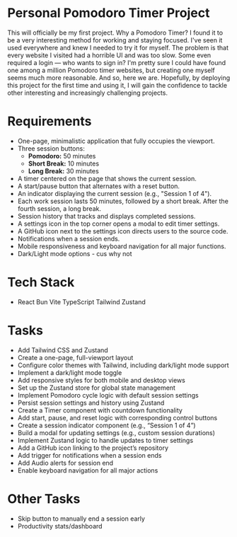 # Personal Pomodoro Timer Project

This will officially be my first project. Why a Pomodoro Timer? I found it to be a very interesting method for working and staying focused. I've seen it used everywhere and knew I needed to try it for myself. The problem is that every website I visited had a horrible UI and was too slow. Some even required a login — who wants to sign in? I'm pretty sure I could have found one among a million Pomodoro timer websites, but creating one myself seems much more reasonable. And so, here we are. Hopefully, by deploying this project for the first time and using it, I will gain the confidence to tackle other interesting and increasingly challenging projects.

# Requirements
- One-page, minimalistic application that fully occupies the viewport.
- Three session buttons:
  - **Pomodoro:** 50 minutes
  - **Short Break:** 10 minutes
  - **Long Break:** 30 minutes
- A timer centered on the page that shows the current session.
- A start/pause button that alternates with a reset button.
- An indicator displaying the current session (e.g., "Session 1 of 4").
- Each work session lasts 50 minutes, followed by a short break. After the fourth session, a long break.
- Session history that tracks and displays completed sessions.
- A settings icon in the top corner opens a modal to edit timer settings.
- A GitHub icon next to the settings icon directs users to the source code.
- Notifications when a session ends.
- Mobile responsiveness and keyboard navigation for all major functions.
- Dark/Light mode options - cus why not

# Tech Stack

- React Bun Vite TypeScript Tailwind Zustand

# Tasks

- Add Tailwind CSS and Zustand  
- Create a one-page, full-viewport layout  
- Configure color themes with Tailwind, including dark/light mode support  
- Implement a dark/light mode toggle  
- Add responsive styles for both mobile and desktop views  
- Set up the Zustand store for global state management  
- Implement Pomodoro cycle logic with default session settings  
- Persist session settings and history using Zustand  
- Create a Timer component with countdown functionality  
- Add start, pause, and reset logic with corresponding control buttons  
- Create a session indicator component (e.g., “Session 1 of 4”)  
- Build a modal for updating settings (e.g., custom session durations)  
- Implement Zustand logic to handle updates to timer settings  
- Add a GitHub icon linking to the project’s repository  
- Add trigger for notifications when a session ends
- Add Audio alerts for session end 
- Enable keyboard navigation for all major actions  

# Other Tasks 

- Skip button to manually end a session early
- Productivity stats/dashboard
